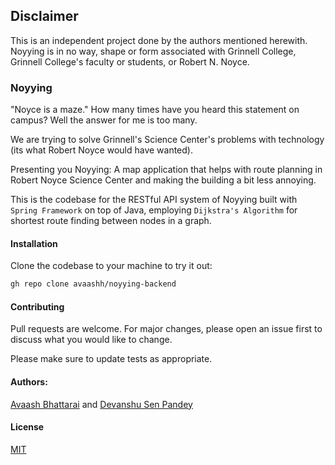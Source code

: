 ## Disclaimer

This is an independent project done by the authors mentioned herewith. Noyying is in no way, shape or form associated with Grinnell College, Grinnell College's faculty or students, or Robert N. Noyce.

### Noyying

"Noyce is a maze." How many times have you heard this statement on campus? Well the answer for me is too many.

We are trying to solve Grinnell's Science Center's problems with technology (its what Robert Noyce would have wanted).

Presenting you Noyying: A map application that helps with route planning in Robert Noyce Science Center and making the building a bit less annoying.

This is the codebase for the RESTful API system of Noyying built with `Spring Framework` on top of Java, employing `Dijkstra's Algorithm` for shortest route finding between nodes in a graph.

#### Installation

Clone the codebase to your machine to try it out:

```bash
gh repo clone avaashh/noyying-backend
```

#### Contributing

Pull requests are welcome. For major changes, please open an issue first
to discuss what you would like to change.

Please make sure to update tests as appropriate.

#### Authors:

[Avaash Bhattarai](https://github.com/avaashh) and
[Devanshu Sen Pandey](https://github.com/Devanshusp)

#### License

[MIT](https://choosealicense.com/licenses/mit/)
